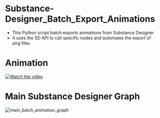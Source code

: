 # Substance-Designer_Batch_Export_Animations
- This Python script batch exports animations from Substance Designer
- It uses the SD API to call specific nodes and automates the export of png files

# Animation
[![Watch the video](https://img.youtube.com/vi/PAypEBjXpM8/0.jpg)](https://youtube.com/shorts/PAypEBjXpM8)

# Main Substance Designer Graph
![main_batch_animation_graph](https://github.com/user-attachments/assets/26a16742-429e-4673-9cc0-761368a5914d)
